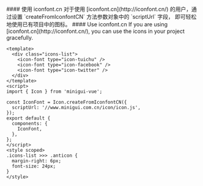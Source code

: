 <cn>
#### 使用 iconfont.cn
对于使用 [iconfont.cn](http://iconfont.cn/) 的用户，通过设置 `createFromIconfontCN` 方法参数对象中的 `scriptUrl` 字段， 即可轻松地使用已有项目中的图标。
</cn>

<us>
#### Use iconfont.cn
If you are using [iconfont.cn](http://iconfont.cn/), you can use the icons in your project gracefully.
</us>

```vue
<template>
  <div class="icons-list">
    <icon-font type="icon-tuichu" />
    <icon-font type="icon-facebook" />
    <icon-font type="icon-twitter" />
  </div>
</template>
<script>
import { Icon } from 'minigui-vue';

const IconFont = Icon.createFromIconfontCN({
  scriptUrl: '//www.minigui.com.cn/icon/icon.js',
});
export default {
  components: {
    IconFont,
  },
};
</script>
<style scoped>
.icons-list >>> .anticon {
  margin-right: 6px;
  font-size: 24px;
}
</style>
```
